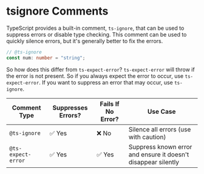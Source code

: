 # tsignore Comments

TypeScript provides a built-in comment, `ts-ignore`, that can be used to suppress errors or disable type checking. This comment can be used to quickly silence errors, but it's generally better to fix the errors.

```typescript
// @ts-ignore
const num: number = "string";
```

So how does this differ from `ts-expect-error`? `ts-expect-error` will throw if the error is not present. So if you always expect the error to occur, use `ts-expect-error`. If you want to suppress an error that may occur, use `ts-ignore`.

| Comment Type       | Suppresses Errors? | Fails If No Error? | Use Case                                                      |
| ------------------ | ------------------ | ------------------ | ------------------------------------------------------------- |
| `@ts-ignore`       | ✅ Yes             | ❌ No              | Silence all errors (use with caution)                         |
| `@ts-expect-error` | ✅ Yes             | ✅ Yes             | Suppress known error and ensure it doesn't disappear silently |
